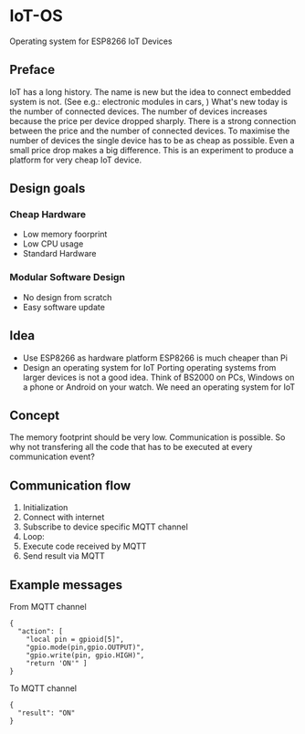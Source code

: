 
# IoT-OS

Operating system for ESP8266 IoT Devices

## Preface

IoT has a long history. The name is new but the idea to connect embedded system is not. (See e.g.: electronic modules in cars, ) What's new today is the number of connected devices. The number of devices increases because the price per device dropped sharply. There is a strong connection between the price and the number of connected devices. To maximise the number of devices the single device has to be as cheap as possible. Even a small price drop makes a big difference. This is an experiment to produce a platform for very cheap IoT device.

## Design goals

### Cheap Hardware

- Low memory foorprint
- Low CPU usage
- Standard Hardware

### Modular Software Design

- No design from scratch
- Easy software update

## Idea

- Use ESP8266 as hardware platform
ESP8266 is much cheaper than Pi
- Design an operating system for IoT
Porting operating systems from larger devices is not a good idea. Think of BS2000 on PCs, Windows on a phone or Android on your watch. We need an operating system for IoT

## Concept

The memory footprint should be very low. Communication is possible. So why not transfering all the code that has to be executed at every communication event?

## Communication flow

1. Initialization
2. Connect with internet
3. Subscribe to device specific MQTT channel
4. Loop: 
5. Execute code received by MQTT
6. Send result via MQTT

## Example messages

From MQTT channel

    { 
      "action": [       
        "local pin = gpioid[5]",
        "gpio.mode(pin,gpio.OUTPUT)",
        "gpio.write(pin, gpio.HIGH)",
        "return 'ON'" ]
    }

To MQTT channel

    { 
      "result": "ON"
    }


